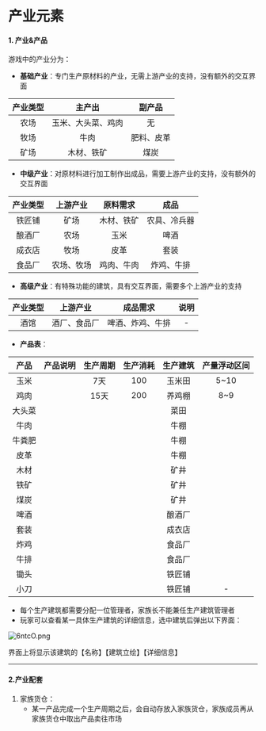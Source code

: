 # 产业元素

#### 1. 产业&产品

游戏中的产业分为：

- **基础产业**：专门生产原材料的产业，无需上游产业的支持，没有额外的交互界面

| 产业类型 |       主产出       |   副产品   |
| :------: | :----------------: | :--------: |
|   农场   | 玉米、大头菜、鸡肉 |     无     |
|   牧场   |        牛肉        | 肥料、皮革 |
|   矿场   |     木材、铁矿     |    煤炭    |

- **中级产业**：对原材料进行加工制作出成品，需要上游产业的支持，没有额外的交互界面

| 产业类型 |  上游产业  |  原料需求  |     成品     |
| :------: | :--------: | :--------: | :----------: |
|  铁匠铺  |    矿场    | 木材、铁矿 | 农具、冷兵器 |
|  酿酒厂  |    农场    |    玉米    |     啤酒     |
|  成衣店  |    牧场    |    皮革    |     套装     |
|  食品厂  | 农场、牧场 | 鸡肉、牛肉 |  炸鸡、牛排  |

- **高级产业**：有特殊功能的建筑，具有交互界面，需要多个上游产业的支持

| 产业类型 |   上游产业   |     成品需求     | 说明 |
| :------: | :----------: | :--------------: | :--: |
|   酒馆   | 酒厂、食品厂 | 啤酒、炸鸡、牛排 |  -   |

- **产品表**：

|  产品  | 产品说明 | 生产周期 | 生产消耗 | 生产建筑 | 产量浮动区间 |
| :----: | :------: | :------: | :------: | :------: | :----------: |
|  玉米  |          |   7天    |   100    |  玉米田  |     5~10     |
|  鸡肉  |          |   15天   |   200    |  养鸡棚  |     8~9      |
| 大头菜 |          |          |          |   菜田   |              |
|  牛肉  |          |          |          |   牛棚   |              |
| 牛粪肥 |          |          |          |   牛棚   |              |
|  皮革  |          |          |          |   牛棚   |              |
|  木材  |          |          |          |   矿井   |              |
|  铁矿  |          |          |          |   矿井   |              |
|  煤炭  |          |          |          |   矿井   |              |
|  啤酒  |          |          |          |  酿酒厂  |              |
|  套装  |          |          |          |  成衣店  |              |
|  炸鸡  |          |          |          |  食品厂  |              |
|  牛排  |          |          |          |  食品厂  |              |
|  锄头  |          |          |          |  铁匠铺  |              |
|  小刀  |          |          |          |  铁匠铺  |      -       |

- 每个生产建筑都需要分配一位管理者，家族长不能兼任生产建筑管理者
- 玩家可以查看某一具体生产建筑的详细信息，选中建筑后弹出以下界面：

![6ntcO.png](https://wx1.sbimg.cn/2020/09/01/6ntcO.png)

界面上将显示该建筑的【名称】【建筑立绘】【详细信息】



---



#### 2.产业配套

1. 家族货仓：
   - 某一产品完成一个生产周期之后，会自动存放入家族货仓，家族成员再从家族货仓中取出产品卖往市场

